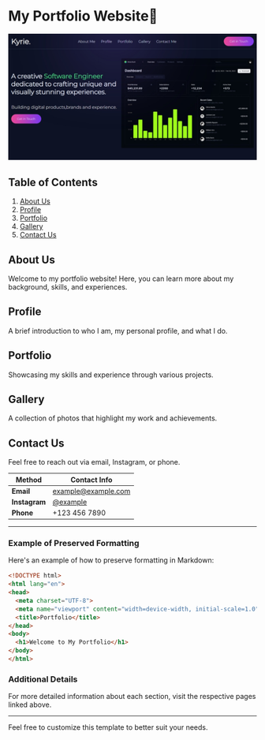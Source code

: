 
# My Portfolio Website🚀

![Website Preview](./assets/Screenshot_14-7-2024_10336_127.0.0.1.jpeg)

## Table of Contents

1. [About Us](#about-us)
2. [Profile](#profile)
3. [Portfolio](#portfolio)
4. [Gallery](#gallery)
5. [Contact Us](#contact-us)

## About Us

Welcome to my portfolio website! Here, you can learn more about my background, skills, and experiences.

## Profile

A brief introduction to who I am, my personal profile, and what I do.

## Portfolio

Showcasing my skills and experience through various projects.

## Gallery

A collection of photos that highlight my work and achievements.

## Contact Us

Feel free to reach out via email, Instagram, or phone.

| Method       | Contact Info                     |
|--------------|----------------------------------|
| **Email**    | [example@example.com](mailto:example@example.com) |
| **Instagram**| [@example](https://instagram.com/example)         |
| **Phone**    | +123 456 7890                    |

---

### Example of Preserved Formatting

Here's an example of how to preserve formatting in Markdown:

```html
<!DOCTYPE html>
<html lang="en">
<head>
  <meta charset="UTF-8">
  <meta name="viewport" content="width=device-width, initial-scale=1.0">
  <title>Portfolio</title>
</head>
<body>
  <h1>Welcome to My Portfolio</h1>
</body>
</html>
```

### Additional Details

For more detailed information about each section, visit the respective pages linked above.

---

Feel free to customize this template to better suit your needs.